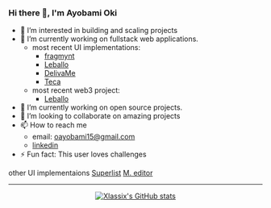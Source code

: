 ### Hi there 👋, I'm Ayobami Oki

- 👀 I’m interested in building and scaling projects
- 🔭 I’m currently working on fullstack web applications.
  - most recent UI implementations:
    - [fragmynt](https://fragmynt.vercel.app/)
    - [Leballo](https://xlassix.github.io/Leballo/)
    - [DelivaMe](https://xlassix.github.io/DelivaMe/)
    - [Teca](https://xlassix.github.io/Teca/)
  - most recent web3 project:
    - [Leballo](https://Leballo-35545.web.app/)
- 🌱 I’m currently working on open source projects.
- 👯 I’m looking to collaborate on amazing projects
- 📫 How to reach me
  - email: [oayobami15@gmail.com](mailto:oayobami15@gmail.com)
  - [linkedin](https://www.linkedin.com/in/xlassix/)
- ⚡ Fun fact: This user loves challenges


other UI implementaions
[Superlist](https://xlassix.github.io/UI-UX-design-implementations/)
[M. editor](https://xlassix.github.io/UI-UX-design-implementations/M.%20editor/)


---
<div align="center">
  
[![ Xlassix's GitHub stats](https://github-readme-stats.vercel.app/api?username=xlassix&show_icons=true&theme=dark&border_radius)](https://github.com/xlassix)

</div>
